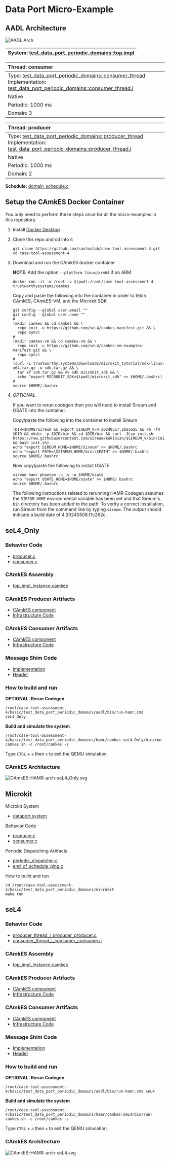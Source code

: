 # <!--start__data-port-micro-example-title-->Data Port Micro-Example<!--end____data-port-micro-example-title-->
<!--start__data-port-micro-example-description-->
<!--end____data-port-micro-example-description-->
## <!--start__data-port-micro-example_arch-section-title-->AADL Architecture<!--end____data-port-micro-example_arch-section-title-->
<!--start__data-port-micro-example_arch-section-description-->
![AADL Arch](aadl/diagrams/aadl-arch.png)
<!--end____data-port-micro-example_arch-section-description-->
<!--start__data-port-micro-example_arch-section_aadl-arch-component-info-top_impl_instance-->
|System: [test_data_port_periodic_domains::top.impl](aadl/test_data_port_periodic_domains.aadl#L99)|
|:--|
<!--end____data-port-micro-example_arch-section_aadl-arch-component-info-top_impl_instance-->
<!--start__data-port-micro-example_arch-section_aadl-arch-component-info-consumer-->
|Thread: consumer <!--[consumer](aadl/test_data_port_periodic_domains.aadl#L72)--> |
|:--|
|Type: [test_data_port_periodic_domains::consumer_thread](aadl/test_data_port_periodic_domains.aadl#L53)<br>Implementation: [test_data_port_periodic_domains::consumer_thread.i](aadl/test_data_port_periodic_domains.aadl#L65)|
|Native|
|Periodic: 1000 ms|
|Domain: 3|

<!--end____data-port-micro-example_arch-section_aadl-arch-component-info-consumer-->
<!--start__data-port-micro-example_arch-section_aadl-arch-component-info-producer-->
|Thread: producer <!--[producer](aadl/test_data_port_periodic_domains.aadl#L40)--> |
|:--|
|Type: [test_data_port_periodic_domains::producer_thread](aadl/test_data_port_periodic_domains.aadl#L18)<br>Implementation: [test_data_port_periodic_domains::producer_thread.i](aadl/test_data_port_periodic_domains.aadl#L30)|
|Native|
|Periodic: 1000 ms|
|Domain: 2|

<!--end____data-port-micro-example_arch-section_aadl-arch-component-info-producer-->
<!--start__data-port-micro-example_arch-section_aadl-arch-component-info-schedule-->
**Schedule:** [domain_schedule.c](aadl/domain_schedule.c)
<!--end____data-port-micro-example_arch-section_aadl-arch-component-info-schedule-->

## <!--start__data-port-micro-example_setup-title-->Setup the CAmkES Docker Container<!--end____data-port-micro-example_setup-title-->
<!--start__data-port-micro-example_setup-description-->
<!--end____data-port-micro-example_setup-description-->
<!--start__data-port-micro-example_setup_setup-block-->
You only need to perform these steps once for all the micro-examples in this
repository.

1. Install [Docker Desktop](https://www.docker.com/products/docker-desktop/)

1. Clone this repo and cd into it

   ```
   git clone https://github.com/santoslab/case-tool-assessment-4.git
   cd case-tool-assessment-4
   ```

1. Download and run the CAmkES docker container

   **NOTE**: Add the option `--platform linux/arm64` if on ARM

   ```
   docker run -it -w /root -v $(pwd):/root/case-tool-assessment-4 trustworthysystems/camkes
   ```

   Copy and paste the following into the container in order to fetch CAmkES, CAmkES-VM, and the Microkit SDK

   ```
   git config --global user.email ""
   git config --global user.name ""
   #
   (mkdir camkes && cd camkes && \
     repo init -u https://github.com/seL4/camkes-manifest.git && \
     repo sync)
   #
   (mkdir camkes-vm && cd camkes-vm && \
     repo init -u https://github.com/seL4/camkes-vm-examples-manifest.git && \
     repo sync)
   #
   (curl -L trustworthy.systems/Downloads/microkit_tutorial/sdk-linux-x64.tar.gz -o sdk.tar.gz && \
     tar xf sdk.tar.gz && mv sdk microkit_sdk && \
     echo "export MICROKIT_SDK=$(pwd)/microkit_sdk" >> $HOME/.bashrc)
   #
   source $HOME/.bashrc
   ```

1. *OPTIONAL*

    If you want to rerun codegen then you will need to install Sireum
    and OSATE into the container.

    Copy/paste the following into the container to install Sireum
    ```
    (DIR=$HOME/Sireum && export SIREUM_V=4.20240517.2ba56a5 && rm -fR $DIR && mkdir -p $DIR/bin && cd $DIR/bin && curl -JLso init.sh https://raw.githubusercontent.com/sireum/kekinian/$SIREUM_V/bin/init.sh && bash init.sh)
    echo "export SIREUM_HOME=$HOME/Sireum" >> $HOME/.bashrc
    echo "export PATH=\$SIREUM_HOME/bin:\$PATH" >> $HOME/.bashrc
    source $HOME/.bashrc
    ```

    Now copy/paste the following to install OSATE

    ```
    sireum hamr phantom -u -v -o $HOME/osate
    echo "export OSATE_HOME=$HOME/osate" >> $HOME/.bashrc
    source $HOME/.bashrc
    ```

    The following instructions related to rerunning HAMR Codegen assumes
    the ``SIREUM_HOME`` environmental variable has been set and that Sireum's
    ``bin`` directory has been added to the path. To verify a correct installation,
    run Sireum from the command line by typing ``sireum``. The output should indicate
    a build date of 4.20240508.f1c262c.
<!--end____data-port-micro-example_setup_setup-block-->

## <!--start__data-port-micro-example_sel4_only-title-->seL4_Only<!--end____data-port-micro-example_sel4_only-title-->
<!--start__data-port-micro-example_sel4_only-description-->
<!--end____data-port-micro-example_sel4_only-description-->
### <!--start__data-port-micro-example_sel4_only_sel4_only_behavior-title-->Behavior Code<!--end____data-port-micro-example_sel4_only_sel4_only_behavior-title-->
<!--start__data-port-micro-example_sel4_only_sel4_only_behavior-description-->
<!--end____data-port-micro-example_sel4_only_sel4_only_behavior-description-->
<!--start__data-port-micro-example_sel4_only_sel4_only_behavior_sel4_only_behavior_block-->
 - [producer.c](hamr/camkes-seL4_Only/components/producer_thread_i_producer_producer/src/producer.c)
 - [consumer.c](hamr/camkes-seL4_Only/components/consumer_thread_i_consumer_consumer/src/consumer.c)
<!--end____data-port-micro-example_sel4_only_sel4_only_behavior_sel4_only_behavior_block-->

### <!--start__data-port-micro-example_sel4_only_sel4_only_assembly-title-->CAmkES Assembly<!--end____data-port-micro-example_sel4_only_sel4_only_assembly-title-->
<!--start__data-port-micro-example_sel4_only_sel4_only_assembly-description-->
<!--end____data-port-micro-example_sel4_only_sel4_only_assembly-description-->
<!--start__data-port-micro-example_sel4_only_sel4_only_assembly_sel4_only_assembly_block-->
 - [top_impl_Instance.camkes](hamr/camkes-seL4_Only/top_impl_Instance.camkes)
<!--end____data-port-micro-example_sel4_only_sel4_only_assembly_sel4_only_assembly_block-->

### <!--start__data-port-micro-example_sel4_only_sel4_only_producer-title-->CAmkES Producer Artifacts<!--end____data-port-micro-example_sel4_only_sel4_only_producer-title-->
<!--start__data-port-micro-example_sel4_only_sel4_only_producer-description-->
<!--end____data-port-micro-example_sel4_only_sel4_only_producer-description-->
<!--start__data-port-micro-example_sel4_only_sel4_only_producer_sel4_only_producer_block-->
 - [CAmkES component](hamr/camkes-seL4_Only/components/producer_thread_i_producer_producer/producer_thread_i_producer_producer.camkes)
 - [Infrastructure Code](hamr/camkes-seL4_Only/components/producer_thread_i_producer_producer/src/sb_producer_thread_i.c)
<!--end____data-port-micro-example_sel4_only_sel4_only_producer_sel4_only_producer_block-->

### <!--start__data-port-micro-example_sel4_only_sel4_only_consumer-title-->CAmkES Consumer Artifacts<!--end____data-port-micro-example_sel4_only_sel4_only_consumer-title-->
<!--start__data-port-micro-example_sel4_only_sel4_only_consumer-description-->
<!--end____data-port-micro-example_sel4_only_sel4_only_consumer-description-->
<!--start__data-port-micro-example_sel4_only_sel4_only_consumer_sel4_only_consumer_block-->
 - [CAmkES component](hamr/camkes-seL4_Only/components/consumer_thread_i_consumer_consumer/consumer_thread_i_consumer_consumer.camkes)
 - [Infrastructure Code](hamr/camkes-seL4_Only/components/consumer_thread_i_consumer_consumer/src/sb_consumer_thread_i.c)
<!--end____data-port-micro-example_sel4_only_sel4_only_consumer_sel4_only_consumer_block-->

### <!--start__data-port-micro-example_sel4_only_sel4_only_shim-title-->Message Shim Code<!--end____data-port-micro-example_sel4_only_sel4_only_shim-title-->
<!--start__data-port-micro-example_sel4_only_sel4_only_shim-description-->
<!--end____data-port-micro-example_sel4_only_sel4_only_shim-description-->
<!--start__data-port-micro-example_sel4_only_sel4_only_shim_sel4_only_shim_block-->
 - [Implementation](hamr/camkes-seL4_Only/types/src/sp_int8_t.c)
 - [Header](hamr/camkes-seL4_Only/types/includes/sp_int8_t.h)

<!--end____data-port-micro-example_sel4_only_sel4_only_shim_sel4_only_shim_block-->

### <!--start__data-port-micro-example_sel4_only_sel4_only-rerun-title-->How to build and run<!--end____data-port-micro-example_sel4_only_sel4_only-rerun-title-->
<!--start__data-port-micro-example_sel4_only_sel4_only-rerun-description-->
<!--end____data-port-micro-example_sel4_only_sel4_only-rerun-description-->
<!--start__data-port-micro-example_sel4_only_sel4_only-rerun_sel4_only-rerun-codegen-->
**OPTIONAL: Rerun Codegen**

```
/root/case-tool-assessment-4/basic/test_data_port_periodic_domains/aadl/bin/run-hamr.cmd seL4_Only
```
<!--end____data-port-micro-example_sel4_only_sel4_only-rerun_sel4_only-rerun-codegen-->
<!--start__data-port-micro-example_sel4_only_sel4_only-rerun_sel4_only-rerun-buildsim-->
**Build and simulate the system**

```
/root/case-tool-assessment-4/basic/test_data_port_periodic_domains/hamr/camkes-seL4_Only/bin/run-camkes.sh -c /root/camkes -s
```

Type ``CTRL`` + ``a`` then `x` to exit the QEMU simulation

<!--end____data-port-micro-example_sel4_only_sel4_only-rerun_sel4_only-rerun-buildsim-->

### <!--start__data-port-micro-example_sel4_only_sel4_only_camkesarch-title-->CAmkES Architecture<!--end____data-port-micro-example_sel4_only_sel4_only_camkesarch-title-->
<!--start__data-port-micro-example_sel4_only_sel4_only_camkesarch-description-->
<!--end____data-port-micro-example_sel4_only_sel4_only_camkesarch-description-->
<!--start__data-port-micro-example_sel4_only_sel4_only_camkesarch_sel4_only_camkesarch_block-->
![CAmkES-HAMR-arch-seL4_Only.svg](aadl/diagrams/CAmkES-HAMR-arch-seL4_Only.svg)
<!--end____data-port-micro-example_sel4_only_sel4_only_camkesarch_sel4_only_camkesarch_block-->

## <!--start__data-port-micro-example_microkit-title-->Microkit<!--end____data-port-micro-example_microkit-title-->

<!--start__data-port-micro-example_microkit_microkit_system-title-->Microkit System<!--end____data-port-micro-example_microkit_microkit_system-title-->

 <!--start__data-port-micro-example_microkit_microkit_system_microkit_system_block-->
 - [dataport.system](microkit/dataport.system)
<!--end____data-port-micro-example_microkit_microkit_system_microkit_system_block-->

<!--start__data-port-micro-example_microkit_microkit_behavior-title-->Behavior Code<!--end____data-port-micro-example_microkit_microkit_behavior-title-->
<!--start__data-port-micro-example_microkit_microkit_behavior_microkit_behavior_block-->
 - [producer.c](microkit/producer.c)
 - [consumer.c](microkit/consumer.c)

<!--end____data-port-micro-example_microkit_microkit_behavior_microkit_behavior_block-->


<!--start__data-port-micro-example_microkit_microkit_periodic_hack-title-->Periodic Dispatching Artifacts<!--end____data-port-micro-example_microkit_microkit_periodic_hack-title-->

 <!--start__data-port-micro-example_microkit_microkit_periodic_hack_microkit_periodic_hack_block-->
 - [periodic_dispatcher.c](microkit/periodic_dispatcher.c)
 - [end_of_schedule_ping.c](microkit/end_of_schedule_ping.c)
<!--end____data-port-micro-example_microkit_microkit_periodic_hack_microkit_periodic_hack_block-->


<!--start__data-port-micro-example_microkit_microkit_rerun-title-->How to build and run<!--end____data-port-micro-example_microkit_microkit_rerun-title-->

<!--start__data-port-micro-example_microkit_microkit_rerun_microkit_rerun_blcok-->

```
cd /root/case-tool-assessment-4/basic/test_data_port_periodic_domains/microkit
make run
```
<!--end____data-port-micro-example_microkit_microkit_rerun_microkit_rerun_blcok-->

## <!--start__data-port-micro-example_sel4-title-->seL4<!--end____data-port-micro-example_sel4-title-->
<!--start__data-port-micro-example_sel4-description-->
<!--end____data-port-micro-example_sel4-description-->
### <!--start__data-port-micro-example_sel4_sel4_behavior-title-->Behavior Code<!--end____data-port-micro-example_sel4_sel4_behavior-title-->
<!--start__data-port-micro-example_sel4_sel4_behavior-description-->
<!--end____data-port-micro-example_sel4_sel4_behavior-description-->
<!--start__data-port-micro-example_sel4_sel4_behavior_sel4_behavior_block-->
 - [producer_thread_i_producer_producer.c](hamr/c/ext-c/producer_thread_i_producer_producer/producer_thread_i_producer_producer.c)
 - [consumer_thread_i_consumer_consumer.c](hamr/c/ext-c/consumer_thread_i_consumer_consumer/consumer_thread_i_consumer_consumer.c)
<!--end____data-port-micro-example_sel4_sel4_behavior_sel4_behavior_block-->

### <!--start__data-port-micro-example_sel4_sel4_assembly-title-->CAmkES Assembly<!--end____data-port-micro-example_sel4_sel4_assembly-title-->
<!--start__data-port-micro-example_sel4_sel4_assembly-description-->
<!--end____data-port-micro-example_sel4_sel4_assembly-description-->
<!--start__data-port-micro-example_sel4_sel4_assembly_sel4_assembly_block-->
 - [top_impl_Instance.camkes](hamr/camkes-seL4/top_impl_Instance.camkes)
<!--end____data-port-micro-example_sel4_sel4_assembly_sel4_assembly_block-->

### <!--start__data-port-micro-example_sel4_sel4_producer-title-->CAmkES Producer Artifacts<!--end____data-port-micro-example_sel4_sel4_producer-title-->
<!--start__data-port-micro-example_sel4_sel4_producer-description-->
<!--end____data-port-micro-example_sel4_sel4_producer-description-->
<!--start__data-port-micro-example_sel4_sel4_producer_sel4_producer_block-->
 - [CAmkES component](hamr/camkes-seL4/components/producer_thread_i_producer_producer/producer_thread_i_producer_producer.camkes)
 - [Infrastructure Code](hamr/camkes-seL4/components/producer_thread_i_producer_producer/src/sb_producer_thread_i.c)
<!--end____data-port-micro-example_sel4_sel4_producer_sel4_producer_block-->

### <!--start__data-port-micro-example_sel4_sel4_consumer-title-->CAmkES Consumer Artifacts<!--end____data-port-micro-example_sel4_sel4_consumer-title-->
<!--start__data-port-micro-example_sel4_sel4_consumer-description-->
<!--end____data-port-micro-example_sel4_sel4_consumer-description-->
<!--start__data-port-micro-example_sel4_sel4_consumer_sel4_consumer_block-->
 - [CAmkES component](hamr/camkes-seL4/components/consumer_thread_i_consumer_consumer/consumer_thread_i_consumer_consumer.camkes)
 - [Infrastructure Code](hamr/camkes-seL4/components/consumer_thread_i_consumer_consumer/src/sb_consumer_thread_i.c)
<!--end____data-port-micro-example_sel4_sel4_consumer_sel4_consumer_block-->

### <!--start__data-port-micro-example_sel4_sel4_shim-title-->Message Shim Code<!--end____data-port-micro-example_sel4_sel4_shim-title-->
<!--start__data-port-micro-example_sel4_sel4_shim-description-->
<!--end____data-port-micro-example_sel4_sel4_shim-description-->
<!--start__data-port-micro-example_sel4_sel4_shim_sel4_shim_block-->
 - [Implementation](hamr/camkes-seL4/types/src/sp_union_art_DataContent.c)
 - [Header](hamr/camkes-seL4/types/includes/sp_union_art_DataContent.h)

<!--end____data-port-micro-example_sel4_sel4_shim_sel4_shim_block-->

### <!--start__data-port-micro-example_sel4_sel4-rerun-title-->How to build and run<!--end____data-port-micro-example_sel4_sel4-rerun-title-->
<!--start__data-port-micro-example_sel4_sel4-rerun-description-->
<!--end____data-port-micro-example_sel4_sel4-rerun-description-->
<!--start__data-port-micro-example_sel4_sel4-rerun_sel4-rerun-codegen-->
**OPTIONAL: Rerun Codegen**

```
/root/case-tool-assessment-4/basic/test_data_port_periodic_domains/aadl/bin/run-hamr.cmd seL4
```
<!--end____data-port-micro-example_sel4_sel4-rerun_sel4-rerun-codegen-->
<!--start__data-port-micro-example_sel4_sel4-rerun_sel4-rerun-buildsim-->
**Build and simulate the system**

```
/root/case-tool-assessment-4/basic/test_data_port_periodic_domains/hamr/camkes-seL4/bin/run-camkes.sh -c /root/camkes -s
```

Type ``CTRL`` + ``a`` then `x` to exit the QEMU simulation

<!--end____data-port-micro-example_sel4_sel4-rerun_sel4-rerun-buildsim-->

### <!--start__data-port-micro-example_sel4_sel4_camkesarch-title-->CAmkES Architecture<!--end____data-port-micro-example_sel4_sel4_camkesarch-title-->
<!--start__data-port-micro-example_sel4_sel4_camkesarch-description-->
<!--end____data-port-micro-example_sel4_sel4_camkesarch-description-->
<!--start__data-port-micro-example_sel4_sel4_camkesarch_sel4_camkesarch_block-->
![CAmkES-HAMR-arch-seL4.svg](aadl/diagrams/CAmkES-HAMR-arch-SeL4.svg)
<!--end____data-port-micro-example_sel4_sel4_camkesarch_sel4_camkesarch_block-->

